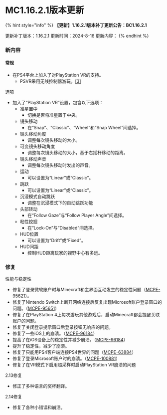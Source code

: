 # MC1.16.2.1版本更新



{% hint style="info" %}
**【更新】1.16.2.1版本补丁更新公告：BC1.16.2.1**

更新补丁版本：1.16.2.1 更新时间：2024-8-16 更新内容：
{% endhint %}

### 新内容

#### 常规

* 在PS4平台上加入了对PlayStation VR的支持。
  * PSVR采用无线控制器游玩。[\[3\]](https://minecraft.fandom.com/zh/wiki/%E5%9F%BA%E5%B2%A9%E7%89%881.16.42#cite\_note-3)

[选项](https://minecraft.fandom.com/zh/wiki/%E9%80%89%E9%A1%B9)

* 加入了“PlayStation VR”设置，包含以下选项：
  * 准星置中
    * 切换是否将准星置于中央。
  * 镜头移动
    * 在“Snap”、“Classic”、“Wheel”和“Snap Wheel”间选择。
  * 镜头移动角度
    * 调整每次镜头移动的大小。
  * 可变镜头移动角度
    * 调整每次镜头移动的大小，基于右摇杆移动的距离。
  * 镜头移动声音
    * 调整每次镜头移动时发出的声音。
  * 运动
    * 可以设置为“Linear”或“Classic”。
  * 跳跃
    * 可以设置为“Linear”或“Classic”。
  * 沉浸模式自动跳跃
    * 调整在沉浸模式下的自动跳跃功能
  * 头部转动
    * 在“Follow Gaze”与“Follow Player Angle”间选择。
  * 粘性挖掘
    * 在“Lock-On”与“Disabled”间选择。
  * HUD位置
    * 可以设置为“Drift”或“Fixed”。
  * HUD间距
    * 控制HUD距离玩家的视野中心有多远。

###

### 修复

性能与稳定性

* 修复了登录微软账户时与Minecraft和主界面互动发生的稳定性问题（[MCPE-95621](https://bugs.mojang.com/browse/MCPE-95621)）。
* 修复了Nintendo Switch上断开网络连接后反复出现Microsoft账户登录窗口的问题。（[MCPE-95651](https://bugs.mojang.com/browse/MCPE-95651)）
* 修复了在PlayStation 4上每次游玩其他游戏后，启动Minecraft都会提醒关联账户的问题。
* 修复了关闭登录提示窗口后登录按钮无响应的问题。
* 修复了一些iOS上的崩溃。（[MCPE-96184](https://bugs.mojang.com/browse/MCPE-96184)）
* 提高了在iOS设备上的稳定性并减少崩溃。（[MCPE-96184](https://bugs.mojang.com/browse/MCPE-96184)）
* 提升了稳定性，减少了崩溃。
* 修复了只能用PS4客户端连接PS4世界的问题（[MCPE-63884](https://bugs.mojang.com/browse/MCPE-63884)）
* 修复了登录Microsoft账户时的崩溃。（[MCPE-100881](https://bugs.mojang.com/browse/MCPE-100881)）
* 修复了在VR模式下启用超采样时启动PlayStation VR崩溃的问题

2.13修复

* 修正了多种语言的奖杯翻译。

2.14修复

* 修复了各种小错误和崩溃。
